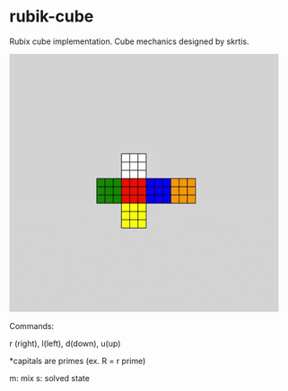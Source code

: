 # rubik-cube
Rubix cube implementation. Cube mechanics designed by skrtis. 

![](giphy.gif)

Commands:

r (right), l(left), d(down), u(up)  

*capitals are primes (ex. R = r prime)

m: mix
s: solved state
